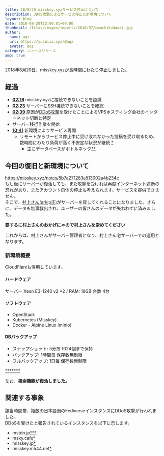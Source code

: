 ```yaml
---
title: 18/8/20 misskey.xyzサービス停止について
description: DDoS攻撃によるサービス停止と新環境について
layout: blog
date: 2018-08-20T13:00:01+09:00
thumbnail: /files/images/imports/2018/07/omachikudasai.jpg
author:
  name: aqz
  url: https://yuzulia.xyz/@aqz
  avatar: aqz
category: ニュースリリース
amp: true
---
```

2018年8月20日、misskey.xyzが長時間にわたり停止しました。

## 経過
- [**02:19**](https://misskey.m544.net/notes/5b79a6b87c920841f66547a0) misskey.xyzに接続できないことを認識
- [**02:23**](https://misskey.m544.net/notes/5b79a7a97c920841f66547fc) サーバーにSSH接続できないことを確認
- [**02:39**](https://misskey.m544.net/notes/5b79ab3751eabc3fc6ef198e) 原因が[DDoS攻撃](https://ddosmon.net/explore/150.95.142.132)を受けたことによるVPSホスティング会社のインターネット切断と特定
- サーバー移行作業を開始
- [**10:41**](https://misskey.m544.net/notes/5b7a1c3765a223067a9f895a) 新環境によりサービス再開
  * リモートからサービス停止中に受け取れなかった投稿を受け取るため、数時間にわたり負荷が高く不安定な状況が継続 [*](https://misskey.xyz/notes/5b7a293f8c93bc0048ac2612)
    - 主にデータベースがボトルネック[*](https://misskey.xyz/notes/5b7a2111803b9100313bebca)[*](https://misskey.xyz/notes/5b7a28f40280600036dbd06d)

## 今回の復旧と新環境について
https://misskey.xyz/notes/5b7a271283a513002a4b234c  
もし仮にサーバーが復活しても、また攻撃を受ければ再度インターネット遮断の恐れがあり、またアカウント自体の停止も考えられます。サービスを提供できません。  
そこで、[村上さん(arkjp氏)](https://misskey.xyz/@AureoleArk)がサーバーを貸してくれることになりました。さらに、データも無事救出され、ユーザーの皆さんのデータが失われずに済みました。  

**要するに村上さんのおかげにゃので村上さんを崇めてください**

これからは、村上さんがサーバー管理者となり、村上さん宅サーバーでの運用となります。

### 新環境概要
CloudFlareも併用しています。

#### ハードウェア
サーバー Xeon E3-1240 v2 *2 / RAM: 16GB
台数 4台

#### ソフトウェア
- OpenStack
- Kubernetes (Misskey)
- Docker - Alpine Linux (minio)

#### DBバックアップ
- スナップショット: 5分毎 1024個まで保持
- バックアップ: 1時間毎 保存数無制限
- フルバックアップ: 1日毎 保存数無制限

[*](https://misskey.xyz/notes/5b7a2aa00280600036dbd1cb)[*](https://misskey.xyz/notes/5b7a2ae20280600036dbd1fd)[*](https://misskey.xyz/notes/5b7a2b7f0280600036dbd28e)[*](https://misskey.xyz/notes/5b7a2be20280600036dbd2ce)[*](https://misskey.xyz/notes/5b7a305a0280600036dbd633)[*](https://misskey.xyz/notes/5b7a30d40280600036dbd683)[*](https://misskey.xyz/notes/5b7a2a100280600036dbd15e)

なお、**検索機能が復活しました。**

## 関連する事象
該当時間帯、複数の日本語圏のFediverseインスタンスにDDoS攻撃が行われました。  
DDoSを受けたと報告されているインスタンスを以下に示します。

- mstdn.jp[*](https://misskey.m544.net/notes/5b79bfd951eabc3fc6ef1d18)[*](https://mstdn.jp/@nullkal/100579630034603133)[*](https://misskey.xyz/notes/5b7a47b00280600036dbe1d5)
- msky.cafe[*](https://msky.cafe/notes/5b79ac3af94195003e74266e)
- misskey.jp[*](https://msky.cafe/notes/5b79b975b8beba0048d70ec9)
- misskey.m544.net[*](https://misskey.m544.net/notes/5b7a05b561ba9a4cf71c1917)
